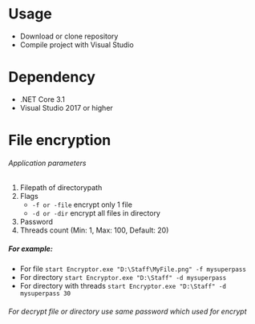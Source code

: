 # Usage
- Download or clone repository
- Compile project with Visual Studio

# Dependency
- .NET Core 3.1
- Visual Studio 2017 or higher

# File encryption
###### Application parameters
1. Filepath of directorypath
2. Flags
    - `-f or -file` encrypt only 1 file
    - `-d or -dir` encrypt all files in directory
3. Password
4. Threads count (Min: 1, Max: 100, Default: 20)

##### For example:
- For file `start Encryptor.exe "D:\Staff\MyFile.png" -f mysuperpass`
- For directory `start Encryptor.exe "D:\Staff" -d mysuperpass`
- For directory with threads `start Encryptor.exe "D:\Staff" -d mysuperpass 30`

###### For decrypt file or directory use same password which used for encrypt